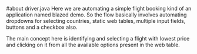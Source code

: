 #about driver.java
Here we are automating a simple flight booking kind of an application named blazed demo. So the flow basically involves automating dropdowns for selecting countries, static web tables, multiple input fields,
buttons and a checkbox also.

The main concept here is identifying and selecting a flight with lowest price and clicking on it from all the available options present in the web table.

